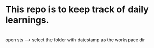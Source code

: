# This repo is to keep track of daily learnings.
<br>
open sts --> select the folder with datestamp as the workspace dir
